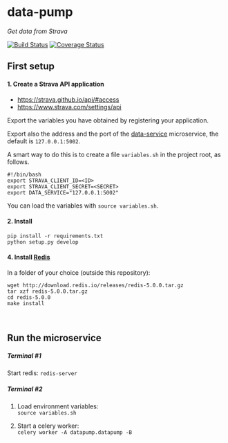 # data-pump
_Get data from Strava_

[![Build Status](https://travis-ci.org/ASEYellowTeam/data-pump.svg?branch=master)](https://travis-ci.org/ASEYellowTeam/data-pump)
[![Coverage Status](https://coveralls.io/repos/github/ASEYellowTeam/data-pump/badge.svg?branch=master)](https://coveralls.io/github/ASEYellowTeam/data-pump?branch=master)

## First setup

#### 1. Create a Strava API application
- https://strava.github.io/api/#access
- https://www.strava.com/settings/api

Export the variables you have obtained by registering your application.

Export also the address and the port of the [data-service](https://github.com/ASEYellowTeam/data-service) microservice,
the default is `127.0.0.1:5002`.

A smart way to do this is to create a file `variables.sh` in the project root, as follows.

```
#!/bin/bash
export STRAVA_CLIENT_ID=<ID>
export STRAVA_CLIENT_SECRET=<SECRET>
export DATA_SERVICE="127.0.0.1:5002"
```

You can load the variables with `source variables.sh`.

#### 2. Install
```
pip install -r requirements.txt
python setup.py develop
```

#### 4. Install [Redis](https://redis.io/download#installation)
In a folder of your choice (outside this repository):
```
wget http://download.redis.io/releases/redis-5.0.0.tar.gz
tar xzf redis-5.0.0.tar.gz
cd redis-5.0.0
make install
```

<br>

## Run the microservice

##### Terminal #1
Start redis: `redis-server`

##### Terminal #2
1. Load environment variables:  
   `source variables.sh`

3. Start a celery worker:  
   `celery worker -A datapump.datapump -B`
